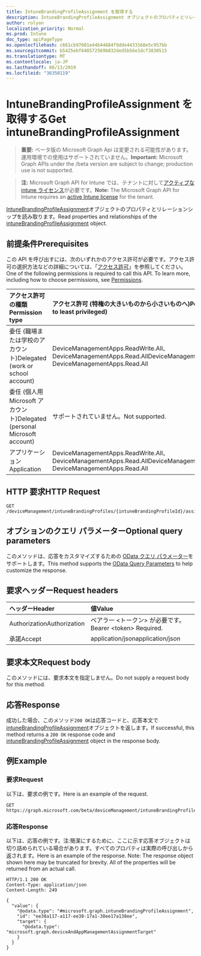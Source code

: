 ```yaml
---
title: IntuneBrandingProfileAssignment を取得する
description: IntuneBrandingProfileAssignment オブジェクトのプロパティとリレーションシップを読み取ります。
author: rolyon
localization_priority: Normal
ms.prod: Intune
doc_type: apiPageType
ms.openlocfilehash: c661cb97601e44b44684f9dde4433168e5c957bb
ms.sourcegitcommit: b5425ebf648572569b032ded5b56e1dcf3830515
ms.translationtype: MT
ms.contentlocale: ja-JP
ms.lasthandoff: 08/13/2019
ms.locfileid: "36350119"
---
```

# <a name="get-intunebrandingprofileassignment"></a><span data-ttu-id="cfd2c-103">IntuneBrandingProfileAssignment を取得する</span><span class="sxs-lookup"><span data-stu-id="cfd2c-103">Get intuneBrandingProfileAssignment</span></span>

> <span data-ttu-id="cfd2c-104">**重要:** ベータ版の Microsoft Graph Api は変更される可能性があります。運用環境での使用はサポートされていません。</span><span class="sxs-lookup"><span data-stu-id="cfd2c-104">**Important:** Microsoft Graph APIs under the /beta version are subject to change; production use is not supported.</span></span>

> <span data-ttu-id="cfd2c-105">**注:** Microsoft Graph API for Intune では、テナントに対して[アクティブな intune ライセンス](https://go.microsoft.com/fwlink/?linkid=839381)が必要です。</span><span class="sxs-lookup"><span data-stu-id="cfd2c-105">**Note:** The Microsoft Graph API for Intune requires an [active Intune license](https://go.microsoft.com/fwlink/?linkid=839381) for the tenant.</span></span>

<span data-ttu-id="cfd2c-106">[IntuneBrandingProfileAssignment](../resources/intune-wip-intunebrandingprofileassignment.md)オブジェクトのプロパティとリレーションシップを読み取ります。</span><span class="sxs-lookup"><span data-stu-id="cfd2c-106">Read properties and relationships of the [intuneBrandingProfileAssignment](../resources/intune-wip-intunebrandingprofileassignment.md) object.</span></span>

## <a name="prerequisites"></a><span data-ttu-id="cfd2c-107">前提条件</span><span class="sxs-lookup"><span data-stu-id="cfd2c-107">Prerequisites</span></span>
<span data-ttu-id="cfd2c-p101">この API を呼び出すには、次のいずれかのアクセス許可が必要です。アクセス許可の選択方法などの詳細については、「[アクセス許可](/graph/permissions-reference)」を参照してください。</span><span class="sxs-lookup"><span data-stu-id="cfd2c-p101">One of the following permissions is required to call this API. To learn more, including how to choose permissions, see [Permissions](/graph/permissions-reference).</span></span>

|<span data-ttu-id="cfd2c-110">アクセス許可の種類</span><span class="sxs-lookup"><span data-stu-id="cfd2c-110">Permission type</span></span>|<span data-ttu-id="cfd2c-111">アクセス許可 (特権の大きいものから小さいものへ)</span><span class="sxs-lookup"><span data-stu-id="cfd2c-111">Permissions (from most to least privileged)</span></span>|
|:---|:---|
|<span data-ttu-id="cfd2c-112">委任 (職場または学校のアカウント)</span><span class="sxs-lookup"><span data-stu-id="cfd2c-112">Delegated (work or school account)</span></span>|<span data-ttu-id="cfd2c-113">DeviceManagementApps.ReadWrite.All、DeviceManagementApps.Read.All</span><span class="sxs-lookup"><span data-stu-id="cfd2c-113">DeviceManagementApps.ReadWrite.All, DeviceManagementApps.Read.All</span></span>|
|<span data-ttu-id="cfd2c-114">委任 (個人用 Microsoft アカウント)</span><span class="sxs-lookup"><span data-stu-id="cfd2c-114">Delegated (personal Microsoft account)</span></span>|<span data-ttu-id="cfd2c-115">サポートされていません。</span><span class="sxs-lookup"><span data-stu-id="cfd2c-115">Not supported.</span></span>|
|<span data-ttu-id="cfd2c-116">アプリケーション</span><span class="sxs-lookup"><span data-stu-id="cfd2c-116">Application</span></span>|<span data-ttu-id="cfd2c-117">DeviceManagementApps.ReadWrite.All、DeviceManagementApps.Read.All</span><span class="sxs-lookup"><span data-stu-id="cfd2c-117">DeviceManagementApps.ReadWrite.All, DeviceManagementApps.Read.All</span></span>|

## <a name="http-request"></a><span data-ttu-id="cfd2c-118">HTTP 要求</span><span class="sxs-lookup"><span data-stu-id="cfd2c-118">HTTP Request</span></span>
<!-- {
  "blockType": "ignored"
}
-->
``` http
GET /deviceManagement/intuneBrandingProfiles/{intuneBrandingProfileId}/assignments/{intuneBrandingProfileAssignmentId}
```

## <a name="optional-query-parameters"></a><span data-ttu-id="cfd2c-119">オプションのクエリ パラメーター</span><span class="sxs-lookup"><span data-stu-id="cfd2c-119">Optional query parameters</span></span>
<span data-ttu-id="cfd2c-120">このメソッドは、応答をカスタマイズするための [OData クエリ パラメーター](https://docs.microsoft.com/en-us/graph/query-parameters)をサポートします。</span><span class="sxs-lookup"><span data-stu-id="cfd2c-120">This method supports the [OData Query Parameters](https://docs.microsoft.com/en-us/graph/query-parameters) to help customize the response.</span></span>

## <a name="request-headers"></a><span data-ttu-id="cfd2c-121">要求ヘッダー</span><span class="sxs-lookup"><span data-stu-id="cfd2c-121">Request headers</span></span>
|<span data-ttu-id="cfd2c-122">ヘッダー</span><span class="sxs-lookup"><span data-stu-id="cfd2c-122">Header</span></span>|<span data-ttu-id="cfd2c-123">値</span><span class="sxs-lookup"><span data-stu-id="cfd2c-123">Value</span></span>|
|:---|:---|
|<span data-ttu-id="cfd2c-124">Authorization</span><span class="sxs-lookup"><span data-stu-id="cfd2c-124">Authorization</span></span>|<span data-ttu-id="cfd2c-125">ベアラー &lt;トークン&gt; が必要です。</span><span class="sxs-lookup"><span data-stu-id="cfd2c-125">Bearer &lt;token&gt; Required.</span></span>|
|<span data-ttu-id="cfd2c-126">承諾</span><span class="sxs-lookup"><span data-stu-id="cfd2c-126">Accept</span></span>|<span data-ttu-id="cfd2c-127">application/json</span><span class="sxs-lookup"><span data-stu-id="cfd2c-127">application/json</span></span>|

## <a name="request-body"></a><span data-ttu-id="cfd2c-128">要求本文</span><span class="sxs-lookup"><span data-stu-id="cfd2c-128">Request body</span></span>
<span data-ttu-id="cfd2c-129">このメソッドには、要求本文を指定しません。</span><span class="sxs-lookup"><span data-stu-id="cfd2c-129">Do not supply a request body for this method.</span></span>

## <a name="response"></a><span data-ttu-id="cfd2c-130">応答</span><span class="sxs-lookup"><span data-stu-id="cfd2c-130">Response</span></span>
<span data-ttu-id="cfd2c-131">成功した場合、このメソッド`200 OK`は応答コードと、応答本文で[intuneBrandingProfileAssignment](../resources/intune-wip-intunebrandingprofileassignment.md)オブジェクトを返します。</span><span class="sxs-lookup"><span data-stu-id="cfd2c-131">If successful, this method returns a `200 OK` response code and [intuneBrandingProfileAssignment](../resources/intune-wip-intunebrandingprofileassignment.md) object in the response body.</span></span>

## <a name="example"></a><span data-ttu-id="cfd2c-132">例</span><span class="sxs-lookup"><span data-stu-id="cfd2c-132">Example</span></span>

### <a name="request"></a><span data-ttu-id="cfd2c-133">要求</span><span class="sxs-lookup"><span data-stu-id="cfd2c-133">Request</span></span>
<span data-ttu-id="cfd2c-134">以下は、要求の例です。</span><span class="sxs-lookup"><span data-stu-id="cfd2c-134">Here is an example of the request.</span></span>
``` http
GET https://graph.microsoft.com/beta/deviceManagement/intuneBrandingProfiles/{intuneBrandingProfileId}/assignments/{intuneBrandingProfileAssignmentId}
```

### <a name="response"></a><span data-ttu-id="cfd2c-135">応答</span><span class="sxs-lookup"><span data-stu-id="cfd2c-135">Response</span></span>
<span data-ttu-id="cfd2c-p102">以下は、応答の例です。注:簡潔にするために、ここに示す応答オブジェクトは切り詰められている場合があります。すべてのプロパティは実際の呼び出しから返されます。</span><span class="sxs-lookup"><span data-stu-id="cfd2c-p102">Here is an example of the response. Note: The response object shown here may be truncated for brevity. All of the properties will be returned from an actual call.</span></span>
``` http
HTTP/1.1 200 OK
Content-Type: application/json
Content-Length: 249

{
  "value": {
    "@odata.type": "#microsoft.graph.intuneBrandingProfileAssignment",
    "id": "ee38a117-a117-ee38-17a1-38ee17a138ee",
    "target": {
      "@odata.type": "microsoft.graph.deviceAndAppManagementAssignmentTarget"
    }
  }
}
```






